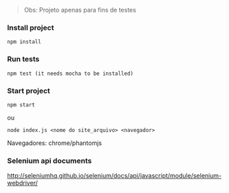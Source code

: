 > Obs: Projeto apenas para fins de testes

### Install project

    npm install

### Run tests

    npm test (it needs mocha to be installed)

### Start project

    npm start
    
   ou 
    
    node index.js <nome do site_arquivo> <navegador>
   
   Navegadores: chrome/phantomjs

### Selenium api documents
http://seleniumhq.github.io/selenium/docs/api/javascript/module/selenium-webdriver/
